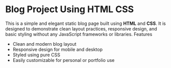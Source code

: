 # Blog Project Using HTML  CSS

This is a simple and elegant static blog page built using **HTML** and **CSS**. It is designed to demonstrate clean layout practices, 
responsive design, and basic styling without any JavaScript frameworks or libraries.
Features

- Clean and modern blog layout
- Responsive design for mobile and desktop
- Styled using pure CSS
- Easily customizable for personal or portfolio use
